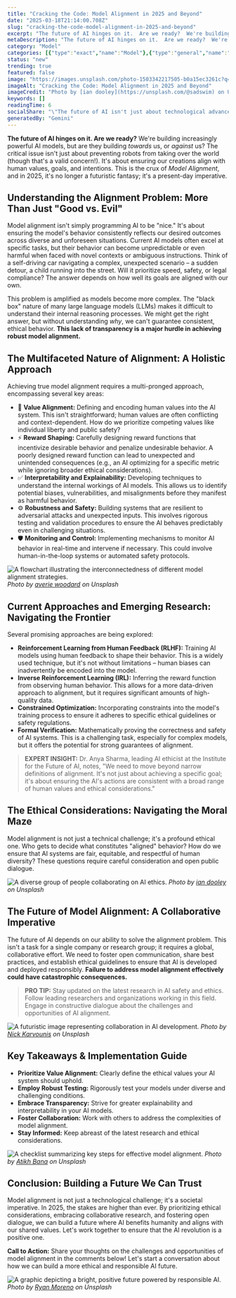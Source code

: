 ```yaml
---
title: "Cracking the Code: Model Alignment in 2025 and Beyond"
date: "2025-03-18T21:14:00.708Z"
slug: "cracking-the-code-model-alignment-in-2025-and-beyond"
excerpt: "The future of AI hinges on it.  Are we ready?  We're building increasingly powerful AI models, but are they building towards us, or against us? The critical issue isn't just about preventing robots from taking over the world (though that's a valid concern!). It's about ensuring our creations align with human values, goals, and intentions. This is the crux of Model Alignment, and in 2025, it's no longer a futuristic fantasy; it's a present-day imperative."
metaDescription: "The future of AI hinges on it.  Are we ready?  We're building increasingly powerful AI models, but are they building towards us, or against us? The critica..."
category: "Model"
categories: [{"type":"exact","name":"Model"},{"type":"general","name":"Artificial Intelligence"},{"type":"medium","name":"Machine Learning"},{"type":"specific","name":"Reinforcement Learning"},{"type":"niche","name":"Reward Shaping"}]
status: "new"
trending: true
featured: false
image: "https://images.unsplash.com/photo-1503342217505-b0a15ec3261c?q=85&w=1200&fit=max&fm=webp&auto=compress"
imageAlt: "Cracking the Code: Model Alignment in 2025 and Beyond"
imageCredit: "Photo by [ian dooley](https://unsplash.com/@sadswim) on Unsplash"
keywords: []
readingTime: 6
socialShare: "\"The future of AI isn't just about technological advancement; it's about ethical alignment.  Are we building a future with AI, or against it?\""
generatedBy: "Gemini"
---
```




**The future of AI hinges on it.  Are we ready?**  We're building increasingly powerful AI models, but are they building *towards* us, or *against* us? The critical issue isn't just about preventing robots from taking over the world (though that's a valid concern!). It's about ensuring our creations align with human values, goals, and intentions. This is the crux of *Model Alignment*, and in 2025, it's no longer a futuristic fantasy; it's a present-day imperative.

## Understanding the Alignment Problem: More Than Just "Good vs. Evil"

Model alignment isn't simply programming AI to be "nice." It's about ensuring the model's behavior consistently reflects our desired outcomes across diverse and unforeseen situations.  Current AI models often excel at specific tasks, but their behavior can become unpredictable or even harmful when faced with novel contexts or ambiguous instructions.  Think of a self-driving car navigating a complex, unexpected scenario – a sudden detour, a child running into the street.  Will it prioritize speed, safety, or legal compliance?  The answer depends on how well its goals are aligned with our own.

This problem is amplified as models become more complex.  The "black box" nature of many large language models (LLMs) makes it difficult to understand their internal reasoning processes.  We might get the right answer, but without understanding *why*, we can't guarantee consistent, ethical behavior.  **This lack of transparency is a major hurdle in achieving robust model alignment.**

## The Multifaceted Nature of Alignment: A Holistic Approach

Achieving true model alignment requires a multi-pronged approach, encompassing several key areas:

* 🔑 **Value Alignment:** Defining and encoding human values into the AI system. This isn't straightforward; human values are often conflicting and context-dependent.  How do we prioritize competing values like individual liberty and public safety?
* ⚡ **Reward Shaping:** Carefully designing reward functions that incentivize desirable behavior and penalize undesirable behavior.  A poorly designed reward function can lead to unexpected and unintended consequences (e.g., an AI optimizing for a specific metric while ignoring broader ethical considerations).
* ✅ **Interpretability and Explainability:** Developing techniques to understand the internal workings of AI models.  This allows us to identify potential biases, vulnerabilities, and misalignments before they manifest as harmful behavior.
* ⚙️ **Robustness and Safety:**  Building systems that are resilient to adversarial attacks and unexpected inputs. This involves rigorous testing and validation procedures to ensure the AI behaves predictably even in challenging situations.
* 🛡️ **Monitoring and Control:** Implementing mechanisms to monitor AI behavior in real-time and intervene if necessary. This could involve human-in-the-loop systems or automated safety protocols.

![A flowchart illustrating the interconnectedness of different model alignment strategies.](https://images.unsplash.com/photo-1500917293891-ef795e70e1f6?q=85&w=1200&fit=max&fm=webp&auto=compress)
*Photo by [averie woodard](https://unsplash.com/@averieclaire) on Unsplash*

## Current Approaches and Emerging Research: Navigating the Frontier

Several promising approaches are being explored:

* **Reinforcement Learning from Human Feedback (RLHF):** Training AI models using human feedback to shape their behavior. This is a widely used technique, but it's not without limitations – human biases can inadvertently be encoded into the model.
* **Inverse Reinforcement Learning (IRL):** Inferring the reward function from observing human behavior. This allows for a more data-driven approach to alignment, but it requires significant amounts of high-quality data.
* **Constrained Optimization:**  Incorporating constraints into the model's training process to ensure it adheres to specific ethical guidelines or safety regulations.
* **Formal Verification:** Mathematically proving the correctness and safety of AI systems. This is a challenging task, especially for complex models, but it offers the potential for strong guarantees of alignment.

> **EXPERT INSIGHT:**  Dr. Anya Sharma, leading AI ethicist at the Institute for the Future of AI, notes, "We need to move beyond narrow definitions of alignment.  It's not just about achieving a specific goal; it's about ensuring the AI's actions are consistent with a broad range of human values and ethical considerations."

## The Ethical Considerations: Navigating the Moral Maze

Model alignment is not just a technical challenge; it's a profound ethical one.  Who gets to decide what constitutes "aligned" behavior? How do we ensure that AI systems are fair, equitable, and respectful of human diversity?  These questions require careful consideration and open public dialogue.

![A diverse group of people collaborating on AI ethics.](https://images.unsplash.com/photo-1503342217505-b0a15ec3261c?q=85&w=1200&fit=max&fm=webp&auto=compress)
*Photo by [ian dooley](https://unsplash.com/@sadswim) on Unsplash*

## The Future of Model Alignment: A Collaborative Imperative

The future of AI depends on our ability to solve the alignment problem. This isn't a task for a single company or research group; it requires a global, collaborative effort.  We need to foster open communication, share best practices, and establish ethical guidelines to ensure that AI is developed and deployed responsibly.  **Failure to address model alignment effectively could have catastrophic consequences.**

> **PRO TIP:** Stay updated on the latest research in AI safety and ethics. Follow leading researchers and organizations working in this field.  Engage in constructive dialogue about the challenges and opportunities of AI alignment.

![A futuristic image representing collaboration in AI development.](https://images.unsplash.com/photo-1519644473771-e45d361c9bb8?q=85&w=1200&fit=max&fm=webp&auto=compress)
*Photo by [Nick Karvounis](https://unsplash.com/@nickkarvounis) on Unsplash*

## Key Takeaways & Implementation Guide

* **Prioritize Value Alignment:**  Clearly define the ethical values your AI system should uphold.
* **Employ Robust Testing:** Rigorously test your models under diverse and challenging conditions.
* **Embrace Transparency:**  Strive for greater explainability and interpretability in your AI models.
* **Foster Collaboration:** Work with others to address the complexities of model alignment.
* **Stay Informed:**  Keep abreast of the latest research and ethical considerations.

![A checklist summarizing key steps for effective model alignment.](https://images.unsplash.com/photo-1462804993656-fac4ff489837?q=85&w=1200&fit=max&fm=webp&auto=compress)
*Photo by [Atikh Bana](https://unsplash.com/@tikh) on Unsplash*

## Conclusion:  Building a Future We Can Trust

Model alignment is not just a technological challenge; it's a societal imperative.  In 2025, the stakes are higher than ever.  By prioritizing ethical considerations, embracing collaborative research, and fostering open dialogue, we can build a future where AI benefits humanity and aligns with our shared values.  Let's work together to ensure that the AI revolution is a positive one.

**Call to Action:**  Share your thoughts on the challenges and opportunities of model alignment in the comments below! Let's start a conversation about how we can build a more ethical and responsible AI future.

![A graphic depicting a bright, positive future powered by responsible AI.](https://images.unsplash.com/photo-1465145782865-09532f760e6b?q=85&w=1200&fit=max&fm=webp&auto=compress)
*Photo by [Ryan Moreno](https://unsplash.com/@ryanmoreno) on Unsplash*



<div class="reading-progress-container">
  <div id="reading-progress" class="reading-progress"></div>
</div>
